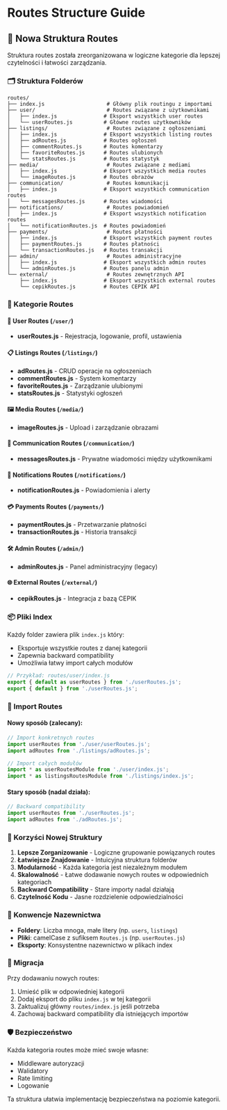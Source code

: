 # Routes Structure Guide

## 📁 Nowa Struktura Routes

Struktura routes została zreorganizowana w logiczne kategorie dla lepszej czytelności i łatwości zarządzania.

### 🗂️ Struktura Folderów

```
routes/
├── index.js                    # Główny plik routingu z importami
├── user/                       # Routes związane z użytkownikami
│   ├── index.js               # Eksport wszystkich user routes
│   └── userRoutes.js          # Główne routes użytkowników
├── listings/                   # Routes związane z ogłoszeniami
│   ├── index.js               # Eksport wszystkich listing routes
│   ├── adRoutes.js            # Routes ogłoszeń
│   ├── commentRoutes.js       # Routes komentarzy
│   ├── favoriteRoutes.js      # Routes ulubionych
│   └── statsRoutes.js         # Routes statystyk
├── media/                      # Routes związane z mediami
│   ├── index.js               # Eksport wszystkich media routes
│   └── imageRoutes.js         # Routes obrazów
├── communication/              # Routes komunikacji
│   ├── index.js               # Eksport wszystkich communication routes
│   └── messagesRoutes.js      # Routes wiadomości
├── notifications/              # Routes powiadomień
│   ├── index.js               # Eksport wszystkich notification routes
│   └── notificationRoutes.js  # Routes powiadomień
├── payments/                   # Routes płatności
│   ├── index.js               # Eksport wszystkich payment routes
│   ├── paymentRoutes.js       # Routes płatności
│   └── transactionRoutes.js   # Routes transakcji
├── admin/                      # Routes administracyjne
│   ├── index.js               # Eksport wszystkich admin routes
│   └── adminRoutes.js         # Routes panelu admin
└── external/                   # Routes zewnętrznych API
    ├── index.js               # Eksport wszystkich external routes
    └── cepikRoutes.js         # Routes CEPIK API
```

### 🔄 Kategorie Routes

#### 👤 User Routes (`/user/`)
- **userRoutes.js** - Rejestracja, logowanie, profil, ustawienia

#### 📋 Listings Routes (`/listings/`)
- **adRoutes.js** - CRUD operacje na ogłoszeniach
- **commentRoutes.js** - System komentarzy
- **favoriteRoutes.js** - Zarządzanie ulubionymi
- **statsRoutes.js** - Statystyki ogłoszeń

#### 🖼️ Media Routes (`/media/`)
- **imageRoutes.js** - Upload i zarządzanie obrazami

#### 💬 Communication Routes (`/communication/`)
- **messagesRoutes.js** - Prywatne wiadomości między użytkownikami

#### 🔔 Notifications Routes (`/notifications/`)
- **notificationRoutes.js** - Powiadomienia i alerty

#### 💳 Payments Routes (`/payments/`)
- **paymentRoutes.js** - Przetwarzanie płatności
- **transactionRoutes.js** - Historia transakcji

#### 🛠️ Admin Routes (`/admin/`)
- **adminRoutes.js** - Panel administracyjny (legacy)

#### 🌐 External Routes (`/external/`)
- **cepikRoutes.js** - Integracja z bazą CEPIK

### 📦 Pliki Index

Każdy folder zawiera plik `index.js` który:
- Eksportuje wszystkie routes z danej kategorii
- Zapewnia backward compatibility
- Umożliwia łatwy import całych modułów

```javascript
// Przykład: routes/user/index.js
export { default as userRoutes } from './userRoutes.js';
export { default } from './userRoutes.js';
```

### 🔗 Import Routes

#### Nowy sposób (zalecany):
```javascript
// Import konkretnych routes
import userRoutes from './user/userRoutes.js';
import adRoutes from './listings/adRoutes.js';

// Import całych modułów
import * as userRoutesModule from './user/index.js';
import * as listingsRoutesModule from './listings/index.js';
```

#### Stary sposób (nadal działa):
```javascript
// Backward compatibility
import userRoutes from './userRoutes.js';
import adRoutes from './adRoutes.js';
```

### 🚀 Korzyści Nowej Struktury

1. **Lepsze Zorganizowanie** - Logiczne grupowanie powiązanych routes
2. **Łatwiejsze Znajdowanie** - Intuicyjna struktura folderów
3. **Modularność** - Każda kategoria jest niezależnym modułem
4. **Skalowalność** - Łatwe dodawanie nowych routes w odpowiednich kategoriach
5. **Backward Compatibility** - Stare importy nadal działają
6. **Czytelność Kodu** - Jasne rozdzielenie odpowiedzialności

### 📝 Konwencje Nazewnictwa

- **Foldery**: Liczba mnoga, małe litery (np. `users`, `listings`)
- **Pliki**: camelCase z sufiksem `Routes.js` (np. `userRoutes.js`)
- **Eksporty**: Konsystentne nazewnictwo w plikach index

### 🔄 Migracja

Przy dodawaniu nowych routes:
1. Umieść plik w odpowiedniej kategorii
2. Dodaj eksport do pliku `index.js` w tej kategorii
3. Zaktualizuj główny `routes/index.js` jeśli potrzeba
4. Zachowaj backward compatibility dla istniejących importów

### 🛡️ Bezpieczeństwo

Każda kategoria routes może mieć swoje własne:
- Middleware autoryzacji
- Walidatory
- Rate limiting
- Logowanie

Ta struktura ułatwia implementację bezpieczeństwa na poziomie kategorii.
